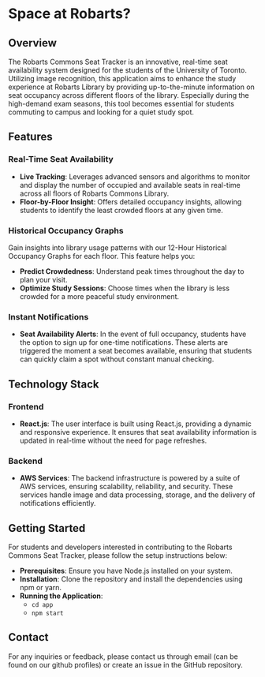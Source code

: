 # Space at Robarts?

## Overview
The Robarts Commons Seat Tracker is an innovative, real-time seat availability system designed for the students of the University of Toronto. Utilizing image recognition, this application aims to enhance the study experience at Robarts Library by providing up-to-the-minute information on seat occupancy across different floors of the library. Especially during the high-demand exam seasons, this tool becomes essential for students commuting to campus and looking for a quiet study spot.

## Features
### Real-Time Seat Availability
- **Live Tracking**: Leverages advanced sensors and algorithms to monitor and display the number of occupied and available seats in real-time across all floors of Robarts Commons Library.
- **Floor-by-Floor Insight**: Offers detailed occupancy insights, allowing students to identify the least crowded floors at any given time.

### Historical Occupancy Graphs
Gain insights into library usage patterns with our 12-Hour Historical Occupancy Graphs for each floor. This feature helps you:

- **Predict Crowdedness**: Understand peak times throughout the day to plan your visit.
- **Optimize Study Sessions**: Choose times when the library is less crowded for a more peaceful study environment.

### Instant Notifications
- **Seat Availability Alerts**: In the event of full occupancy, students have the option to sign up for one-time notifications. These alerts are triggered the moment a seat becomes available, ensuring that students can quickly claim a spot without constant manual checking.

## Technology Stack
### Frontend
- **React.js**: The user interface is built using React.js, providing a dynamic and responsive experience. It ensures that seat availability information is updated in real-time without the need for page refreshes.

### Backend
- **AWS Services**: The backend infrastructure is powered by a suite of AWS services, ensuring scalability, reliability, and security. These services handle image and data processing, storage, and the delivery of notifications efficiently.

## Getting Started
For students and developers interested in contributing to the Robarts Commons Seat Tracker, please follow the setup instructions below:

- **Prerequisites**: Ensure you have Node.js installed on your system.
- **Installation**: Clone the repository and install the dependencies using npm or yarn.
- **Running the Application**:
    - ```cd app```
    - ```npm start```

## Contact
For any inquiries or feedback, please contact us through email (can be found on our github profiles) or create an issue in the GitHub repository.

